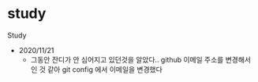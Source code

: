 # study

Study

- 2020/11/21
  - 그동안 잔디가 안 심어지고 있던것을 알았다..
    github 이메일 주소를 변경해서 인 것 같아 git config 에서 이메일을 변경했다
